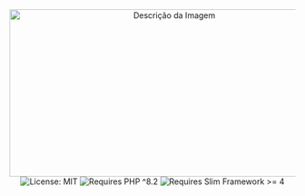 <div align="center" style=" height: 100vh">
  <img src="https://github.com/Nelson-Dominici/Blog-API/assets/89428967/4abb20fb-269f-46ac-84bb-a115ad4a80f8" alt="Descrição da Imagem" style="width: 565px; height:295px;"> 
  <br>
  <img src="https://img.shields.io/badge/License-MIT-white.svg?style=flat-square" alt="License: MIT">
  <img src="https://img.shields.io/badge/php-%3E%3D%208.2-7377ac?style=flat-square" alt="Requires PHP ^8.2">
  <img src="https://img.shields.io/badge/Slim_Framework-%3E%3D%204-6D9C3C?style=flat-square" alt="Requires Slim Framework >=   4">

</div>

<h3>Slimgry is a <strong>validation middleware</strong> for the <a href='https://www.slimframework.com/'>Slim framework</a>, which validates the request body, with validation syntax similar to <a href='https://laravel.com/docs/10.x/validation'>Laravel</a>.</h3>

<h2>Install</h2>

```bash
$ composer require nelsondominici/slimgry
```

<h2>Usage</h2>

To add validations to a route, add the `NelsonDominici\Slimgry\Slimgry` middleware with the validations in the constructor.<br>
If any validation method fails, an `NelsonDominici\Slimgry\Exceptions\ValidationMethodException` exception will be thrown.<br>

```php
use NelsonDominici\Slimgry\Slimgry;

$app->post('/api/auth', [AuthController::class, 'login'])->add(new Slimgry(
    [
        'email' => ['required','email','trim','string','min:3','max:100'],
        'password' => ['required','trim','string','min:6','max:100']
    ]
));
```
You can also use `|`.
```php
[
    'email' => 'required|email|trim|string|min:3|max:100',
    'password' => 'required|trim|string|min:6|max:100'
]
```

## Validating nested fields
You can use "dot notation" to validate nested fields, example:

```php
[
    'users.adm.email' => ['required','email','trim','string','min:3','max:100'],
    'users.adm.password' => ['required','trim','string','min:6','max:100'],
]
```

## Adding custom message when validation method fails
Add a second array in the Slimgry class to store custom messages, choose which field the message refers to along with a "dot" and the validation method that failed.
```php
use NelsonDominici\Slimgry\Slimgry;

$app->post('/api/auth', [AuthController::class, 'auth'])->add(new Slimgry(
    [
        'email' => ['required','email','trim','string','min:3','max:100'],
        'password' => ['required','trim','string','min:6','max:100']
    ],
    [
        'email.email' => 'We need a valid email.',
        'password.required' => 'We need your password.'
    ]
));
```

## Validation Methods List

| Validation Method | Function | attention! |
|----------|:-------------|:-------------|
| string | The field under validation must be a `string` | |
| email | The field under validation must be a valid `email` | <a href='https://www.php.net/manual/en/function.filter-var.php'>filter_var()</a> is used with `FILTER_VALIDATE_EMAIL` |
| boolean | The field under validation must be a `boolean` | only `true` or `false` is accepted |
| integer | The field under validation must be an `integer` | |
| array | The field under validation must be a PHP `array` | |
| gt:value | The field under validation must be greater than a `numeric` value | Only `numeric` values are validated |
| gte:value | The field under validation must be greater than or equal to a `numeric` value | Only `numeric` values are validated |
| min:value | The field under validation must have a minimum number of `elements` | Only `arrays`, `strings`, and `numeric` values are validated |
| max:value | The field under validation must have a maximum number of `elements` | Only `arrays`, `strings`, and `numeric` values are validated |
| size:value | The field under validation must have a specific number of `elements` | Only `arrays`, `strings`, and `numeric` values are validated |
| size:value | The field under validation must have a specific number of `elements` | Only `arrays`, `strings`, and `numeric` values are validated |
| nullable | The field under validation may be `null` | |
| numeric | The field under validation must be `numeric` | |
| present | The field under validation must exist in request body | |
| required | The field under validation must be present in request body and not empty |  |

### string
The field under validation must be a `string`
